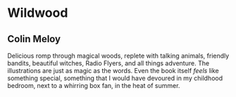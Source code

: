 # Wildwood
## Colin Meloy
Delicious romp through magical woods, replete with talking animals, friendly bandits, beautiful witches, Radio Flyers, and all things adventure. The illustrations are just as magic as the words. Even the book itself *feels* like something special, something that I would have devoured in my childhood bedroom, next to a whirring box fan, in the heat of summer.
